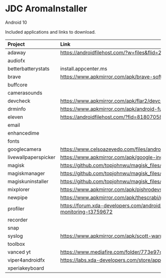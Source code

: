 # JDC AromaInstaller

Android 10


Included applications and links to download.


| Project                 | Link
| :---------------------- | :------------------------------------------------------------------------------------------------ |
| adaway                  | https://androidfilehost.com/?w=files&flid=249276                                                  |
| audiofx                 |                                                                                                   |
| betterbatterystats      | install.appcenter.ms                                                                              |
| brave                   | https://www.apkmirror.com/apk/brave-software/brave-browser/                                       |
| buffcore                |                                                                                                   |
| camerasounds            |                                                                                                   |
| devcheck                | https://www.apkmirror.com/apk/flar2/devcheck-system-info/                                         |
| drminfo                 | https://www.apkmirror.com/apk/android-fung/drm-info-2/                                            |
| eleven                  | https://androidfilehost.com/?fid=818070582850511218                                               |
| email                   |                                                                                                   |
| enhancedime             |                                                                                                   |
| fonts                   |                                                                                                   |
| googlecamera            | https://www.celsoazevedo.com/files/android/google-camera/                                         |
| livewallpaperspicker    | https://www.apkmirror.com/apk/google-inc/live-wallpaper-picker/                                   |
| magisk                  | https://github.com/topjohnwu/magisk_files/tree/canary                                             |
| magiskmanager           | https://github.com/topjohnwu/magisk_files/tree/canary                                             |
| magiskuninstaller       | https://github.com/topjohnwu/magisk_files/tree/canary                                             |
| mixplorer               | https://www.apkmirror.com/apk/pishrodevs/mixplorer-hootanparsa/                                   |
| newpipe                 | https://www.apkmirror.com/apk/thescrabi/newpipe-github/                                           |
| profiler                | https://forum.xda-developers.com/android/apps-games/app-profiler-cpu-gpu-ram-monitoring-t3759672  |
| recorder                |                                                                                                   |
| snap                    |                                                                                                   |
| syslog                  | https://www.apkmirror.com/apk/scott-warner/syslog/                                                |
| toolbox                 |                                                                                                   |
| vanced  yt              | https://www.mediafire.com/folder/773e97cz2ezx1/AddFree_Youtube_BackgroundPlay_Enabled             |
| viper4androidfx         | https://labs.xda-developers.com/store/app/com.pittvandewitt.viperfx                               |
| xperiakeyboard          |                                                                                                   |

